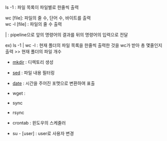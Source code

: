 ls -1 : 파일 목록이 파일별로 한줄씩 출력

wc [file]: 파일의 줄 수, 단어 수, 바이트를 출력   
wc -l [file] : 파일의 줄 수 출력

| : pipeline으로 앞의 명령어의 결과를 뒤의 명령어의 입력으로 전달

ex) ls -1 | wc -l : 현재 폴더의 파일 목록을 한줄씩 출력한 것을 wc가 받아 총 몇줄인지 출력 >> 현재 폴더의 파일 개수

- [mkdir](./mkdir.md) : 디렉토리 생성

- [sed](./sed.md) : 파일 내용 필터링

- [date](./date.md) : 시간을 주어진 포맷으로 변환하여 표출

- wget : 

- sync
- rsync
- crontab : 윈도우의 스케줄러
- su - [user] : user로 사용자 변경
